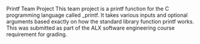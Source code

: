 Printf Team Project
This team project is a printf function for the C programming language called \_printf. It takes various inputs and optional arguments based exactly on how the standard library function printf works. This was submitted as part of the ALX software engineering course requirement for grading.
